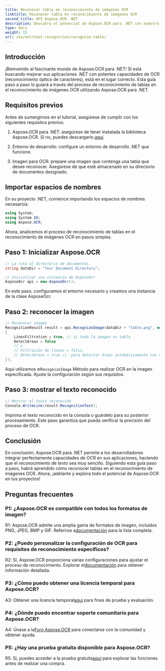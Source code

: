 ```yaml
---
title: Reconocer tabla en reconocimiento de imágenes OCR
linktitle: Reconocer tabla en reconocimiento de imágenes OCR
second_title: API Aspose.OCR .NET
description: Descubra el potencial de Aspose.OCR para .NET con nuestra guía completa sobre cómo reconocer tablas en el reconocimiento de imágenes OCR.
type: docs
weight: 15
url: /es/net/text-recognition/recognize-table/
---
```

## Introducción

¡Bienvenido al fascinante mundo de Aspose.OCR para .NET! Si está buscando mejorar sus aplicaciones .NET con potentes capacidades de OCR (reconocimiento óptico de caracteres), está en el lugar correcto. Esta guía paso a paso lo guiará a través del proceso de reconocimiento de tablas en el reconocimiento de imágenes OCR utilizando Aspose.OCR para .NET.

## Requisitos previos

Antes de sumergirnos en el tutorial, asegúrese de cumplir con los siguientes requisitos previos:

1.  Aspose.OCR para .NET: asegúrese de tener instalada la biblioteca Aspose.OCR. Si no, puedes descargarlo.[aquí](https://releases.aspose.com/ocr/net/).

2. Entorno de desarrollo: configure un entorno de desarrollo .NET que funcione.

3. Imagen para OCR: prepare una imagen que contenga una tabla que desee reconocer. Asegúrese de que esté almacenado en su directorio de documentos designado.

## Importar espacios de nombres

En su proyecto .NET, comience importando los espacios de nombres necesarios:

```csharp
using System;
using System.IO;
using Aspose.OCR;
```

Ahora, analicemos el proceso de reconocimiento de tablas en el reconocimiento de imágenes OCR en pasos simples.

## Paso 1: Inicializar Aspose.OCR

```csharp
// La ruta al directorio de documentos.
string dataDir = "Your Document Directory";

// Inicializar una instancia de AsposeOcr
AsposeOcr api = new AsposeOcr();
```

En este paso, configuramos el entorno necesario y creamos una instancia de la clase AsposeOcr.

## Paso 2: reconocer la imagen

```csharp
// Reconocer imagen
RecognitionResult result = api.RecognizeImage(dataDir + "table.png", new RecognitionSettings
{
    LinesFiltration = true, // si toda la imagen es tabla
    DetectAreas = false
    // o
    // Filtración de líneas = falso,
    // DetectAreas = true //- para detectar áreas automáticamente con una tabla
});
```

 Aquí utilizamos el`RecognizeImage` Método para realizar OCR en la imagen especificada. Ajuste la configuración según sus requisitos.

## Paso 3: mostrar el texto reconocido

```csharp
// Mostrar el texto reconocido
Console.WriteLine(result.RecognitionText);
```

Imprima el texto reconocido en la consola o guárdelo para su posterior procesamiento. Este paso garantiza que pueda verificar la precisión del proceso de OCR.

## Conclusión

En conclusión, Aspose.OCR para .NET permite a los desarrolladores integrar perfectamente capacidades de OCR en sus aplicaciones, haciendo que el reconocimiento de texto sea muy sencillo. Siguiendo esta guía paso a paso, habrá aprendido cómo reconocer tablas en el reconocimiento de imágenes OCR. Ahora, ¡adelante y explora todo el potencial de Aspose.OCR en tus proyectos!

## Preguntas frecuentes

### P1: ¿Aspose.OCR es compatible con todos los formatos de imagen?

 R1: Aspose.OCR admite una amplia gama de formatos de imagen, incluidos PNG, JPEG, BMP y GIF. Referirse a[documentación](https://reference.aspose.com/ocr/net/) para la lista completa.

### P2: ¿Puedo personalizar la configuración de OCR para requisitos de reconocimiento específicos?

 R2: Sí, Aspose.OCR proporciona varias configuraciones para ajustar el proceso de reconocimiento. Explorar el[documentación](https://reference.aspose.com/ocr/net/) para obtener información detallada.

### P3: ¿Cómo puedo obtener una licencia temporal para Aspose.OCR?

 A3: Obtener una licencia temporal[aquí](https://purchase.aspose.com/temporary-license/) para fines de prueba y evaluación.

### P4: ¿Dónde puedo encontrar soporte comunitario para Aspose.OCR?

 A4: Únase a la[Foro Aspose.OCR](https://forum.aspose.com/c/ocr/16) para conectarse con la comunidad y obtener ayuda.

### P5: ¿Hay una prueba gratuita disponible para Aspose.OCR?

 R5: Sí, puedes acceder a la prueba gratuita[aquí](https://releases.aspose.com/) para explorar las funciones antes de realizar una compra.